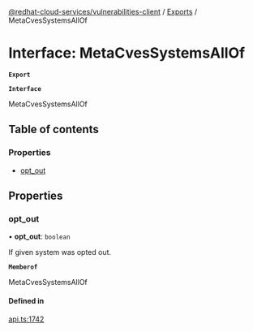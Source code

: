 [@redhat-cloud-services/vulnerabilities-client](../README.md) / [Exports](../modules.md) / MetaCvesSystemsAllOf

# Interface: MetaCvesSystemsAllOf

**`Export`**

**`Interface`**

MetaCvesSystemsAllOf

## Table of contents

### Properties

- [opt\_out](MetaCvesSystemsAllOf.md#opt_out)

## Properties

### opt\_out

• **opt\_out**: `boolean`

If given system was opted out.

**`Memberof`**

MetaCvesSystemsAllOf

#### Defined in

[api.ts:1742](https://github.com/RedHatInsights/javascript-clients/blob/master/packages/vulnerabilities/git-api/api.ts#L1742)

